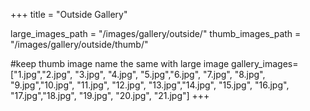+++
title = "Outside Gallery"

large_images_path = "/images/gallery/outside/"
thumb_images_path = "/images/gallery/outside/thumb/"

#keep thumb image name the same with large image
gallery_images= ["1.jpg","2.jpg", "3.jpg", "4.jpg",
                 "5.jpg","6.jpg", "7.jpg", "8.jpg",
                 "9.jpg","10.jpg", "11.jpg", "12.jpg",
                 "13.jpg","14.jpg", "15.jpg", "16.jpg",
                 "17.jpg","18.jpg", "19.jpg", "20.jpg", "21.jpg"]
+++





    
